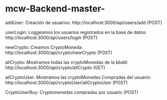# mcw-Backend-master-
addUser: Creación de usuarios: http://localhost:3000/api/users/add (POST)

userLogin: Loggeamos los usuarios registrados en la base de datos: http://localhost:3000/api/users/login (POST)

newCrypto: Creamos CryptoMoneda: http://localhost:3000/api/crypto/newCrypto (POST)

allCrypto: Mostramos todas las cryptoMonedas de la bbdd: http://localhost:3000/api/crypto/allCrypto (GET)

allCryptoUser: Mostramos las cryptoMonedas Compradas del usuario: http://localhost:3000/api/cryptoUser/allCryptoUser (POST)

CryptoUserBuy: Cryptomonedas compradas por usuario (POST)
